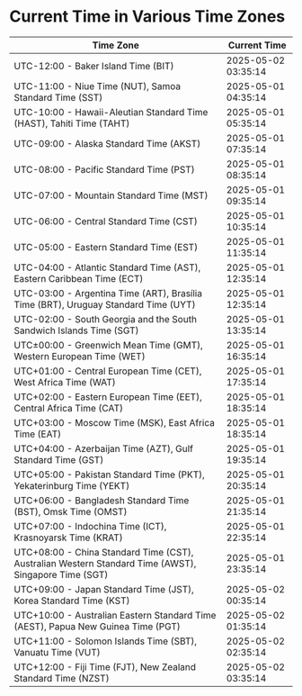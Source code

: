 # Current Time in Various Time Zones

| Time Zone | Current Time |
|-----------|--------------|
| UTC-12:00 - Baker Island Time (BIT) | 2025-05-02 03:35:14 |
| UTC-11:00 - Niue Time (NUT), Samoa Standard Time (SST) | 2025-05-01 04:35:14 |
| UTC-10:00 - Hawaii-Aleutian Standard Time (HAST), Tahiti Time (TAHT) | 2025-05-01 05:35:14 |
| UTC-09:00 - Alaska Standard Time (AKST) | 2025-05-01 07:35:14 |
| UTC-08:00 - Pacific Standard Time (PST) | 2025-05-01 08:35:14 |
| UTC-07:00 - Mountain Standard Time (MST) | 2025-05-01 09:35:14 |
| UTC-06:00 - Central Standard Time (CST) | 2025-05-01 10:35:14 |
| UTC-05:00 - Eastern Standard Time (EST) | 2025-05-01 11:35:14 |
| UTC-04:00 - Atlantic Standard Time (AST), Eastern Caribbean Time (ECT) | 2025-05-01 12:35:14 |
| UTC-03:00 - Argentina Time (ART), Brasília Time (BRT), Uruguay Standard Time (UYT) | 2025-05-01 12:35:14 |
| UTC-02:00 - South Georgia and the South Sandwich Islands Time (SGT) | 2025-05-01 13:35:14 |
| UTC±00:00 - Greenwich Mean Time (GMT), Western European Time (WET) | 2025-05-01 16:35:14 |
| UTC+01:00 - Central European Time (CET), West Africa Time (WAT) | 2025-05-01 17:35:14 |
| UTC+02:00 - Eastern European Time (EET), Central Africa Time (CAT) | 2025-05-01 18:35:14 |
| UTC+03:00 - Moscow Time (MSK), East Africa Time (EAT) | 2025-05-01 18:35:14 |
| UTC+04:00 - Azerbaijan Time (AZT), Gulf Standard Time (GST) | 2025-05-01 19:35:14 |
| UTC+05:00 - Pakistan Standard Time (PKT), Yekaterinburg Time (YEKT) | 2025-05-01 20:35:14 |
| UTC+06:00 - Bangladesh Standard Time (BST), Omsk Time (OMST) | 2025-05-01 21:35:14 |
| UTC+07:00 - Indochina Time (ICT), Krasnoyarsk Time (KRAT) | 2025-05-01 22:35:14 |
| UTC+08:00 - China Standard Time (CST), Australian Western Standard Time (AWST), Singapore Time (SGT) | 2025-05-01 23:35:14 |
| UTC+09:00 - Japan Standard Time (JST), Korea Standard Time (KST) | 2025-05-02 00:35:14 |
| UTC+10:00 - Australian Eastern Standard Time (AEST), Papua New Guinea Time (PGT) | 2025-05-02 01:35:14 |
| UTC+11:00 - Solomon Islands Time (SBT), Vanuatu Time (VUT) | 2025-05-02 02:35:14 |
| UTC+12:00 - Fiji Time (FJT), New Zealand Standard Time (NZST) | 2025-05-02 03:35:14 |
